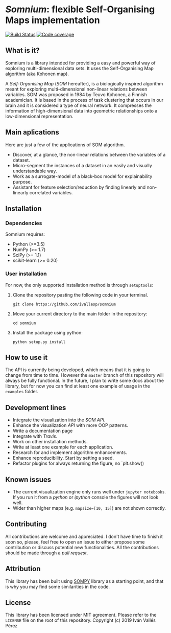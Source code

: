 # _Somnium_: flexible Self-Organising Maps implementation
[![Build Status](https://travis-ci.com/ivallesp/somnium.svg?branch=master)](https://travis-ci.com/ivallesp/somnium)
[![Code coverage](https://codecov.io/gh/ivallesp/somnium/branch/master/graph/badge.svg)](https://codecov.io/gh/ivallesp/somnium)

## What is it?
Somnium is a library intended for providing a easy and powerful way of exploring multi-dimensional data sets. It uses the Self-Organising Map algorithm (aka Kohonen map).
 
 A _Self-Organising Map_ (_SOM_ hereafter), is a biologically inspired algorithm meant for exploring multi-dimensional non-linear relations between variables. SOM was proposed in 1984 by Teuvo Kohonen, a Finnish academician. It is based in the process of task clustering that occurs in our brain and it is considered a type of neural network. It compresses the information of high-dimensional data into geometric relationships onto a low-dimensional representation.

## Main aplications
Here are just a few of the applications of SOM algorithm.

- Discover, at a glance, the non-linear relations between the variables of a dataset.
- Micro-segment the instances of a dataset in an easily and visually understandable way.
- Work as a surrogate-model of a black-box model for explainability purpose.
- Assistant for feature selection/reduction by finding linearly and non-linearly correlated variables.

## Installation
### Dependencies
Somnium requires:
- Python (>=3.5)
- NumPy (>= 1.7)
- SciPy (>= 1.1)
- scikit-learn (>= 0.20)

### User installation
For now, the only supported installation method is through `setuptools`:
1. Clone the repository pasting the following code in your terminal.
    ```
    git clone https://github.com/ivallesp/somnium
    ```
2. Move your current directory to the main folder in the repository:
    ```
    cd somnium
    ```
3. Install the package using python:
    ```
    python setup.py install
    ```

## How to use it
The API is currently being developed, which means that it is going to change from time to time. However the `master` branch of this repository will always be fully functional. In the future, I plan to write some docs about the library, but for now you can find at least one example of usage in the `examples` folder.

## Development lines
- Integrate the visualization into the _SOM_ _API_.
- Enhance the visualization _API_ with more OOP patterns.
- Write a documentation page
- Integrate with _Travis_.
- Work on other installation methods.
- Write at least one example for each application.
- Research for and implement algorithm enhancements.
- Enhance reproducibility. Start by setting a seed.
- Refactor plugins for always returning the figure, no `plt.show()

## Known issues
- The current visualization engine only runs well under ``jupyter notebooks``. If you run it from a _python_ or _ipython_ console the figures will not look well.
- Wider than higher maps (e.g. `mapsize=[10, 15]`) are not shown correctly.

## Contributing
All contributions are welcome and appreciated. I don't have time to finish it soon so, please, feel free to open an issue to either propose some contribution or discuss potential new functionalities. All the contributions should be made through a _pull request_. 

## Attribution
This library has been built using [SOMPY](https://github.com/sevamoo/SOMPY) library as a starting point, and that is why you may find some similarities in the code.

## License
This library has been licensed under MIT agreement. Please refer to the `LICENSE` file on the root of this repository. Copyright (c) 2019 Iván Vallés Pérez